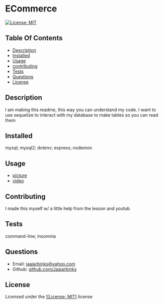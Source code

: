 # ECommerce

[![License: MIT](https://img.shields.io/badge/License-MIT-yellow.svg)](https://opensource.org/licenses/MIT)

## Table Of Contents

- [Description](#Description)
- [Installed](#Installed)
- [Usage](#Usage)
- [contributing](#Contributing)
- [Tests](#Tests)
- [Questions](#Questions)
- [License](#License)

## Description

I am making this readme, this way you can understand my code. I want to use sequelize to interact with my database to make tables so you can read them

## Installed

mysql; mysql2; dotenv; express; nodemon

## Usage

- [picture]()
- [video](<[video](../../../Desktop/2022-09-22%2020-48-34.mp4)>)

## Contributing

I made this myself w/ a little help from the lesson and youtub

## Tests

command-line; insomnia

## Questions

- Email: [jaajarbinks@yahoo.com](example@example.com)
- Github: [github.com/Jaajarbinks](https://github.com/username)

## License

Licensed under the [![License: MIT]](https://opensource.org/licenses/MIT) license
